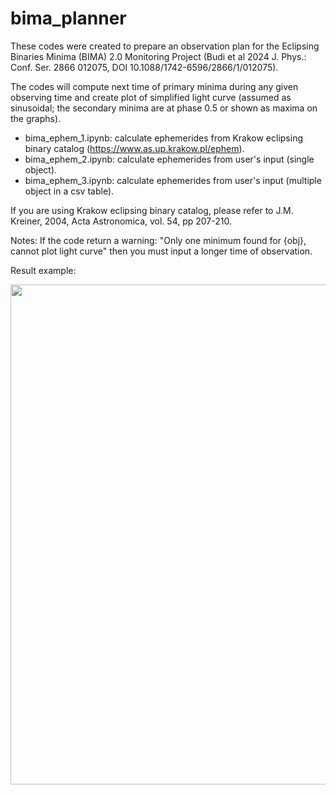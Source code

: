 # bima_planner
These codes were created to prepare an observation plan for the Eclipsing Binaries Minima (BIMA) 2.0 Monitoring Project (Budi et al 2024 J. Phys.: Conf. Ser. 2866 012075, DOI 10.1088/1742-6596/2866/1/012075). 

The codes will compute next time of primary minima during any given observing time and create plot of simplified light curve (assumed as sinusoidal; the secondary minima are at phase 0.5 or shown as maxima on the graphs). 

- bima_ephem_1.ipynb: calculate ephemerides from Krakow eclipsing binary catalog (https://www.as.up.krakow.pl/ephem).
- bima_ephem_2.ipynb: calculate ephemerides from user's input (single object).
- bima_ephem_3.ipynb: calculate ephemerides from user's input (multiple object in a csv table).

If you are using Krakow eclipsing binary catalog, please refer to J.M. Kreiner, 2004, Acta Astronomica, vol. 54, pp 207-210.

Notes: If the code return a warning: "Only one minimum found for {obj}, cannot plot light curve" then you must input a longer time of observation.

Result example: 

<img src="https://github.com/user-attachments/assets/13956f9b-589c-43bf-a28f-df1809b88b7b" width="800"/>
